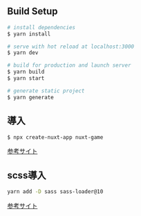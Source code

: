 ## Build Setup

```bash
# install dependencies
$ yarn install

# serve with hot reload at localhost:3000
$ yarn dev

# build for production and launch server
$ yarn build
$ yarn start

# generate static project
$ yarn generate
```

## 導入

```bash
$ npx create-nuxt-app nuxt-game
```

[参考サイト](https://qiita.com/issei_k/items/2ac7c2183300b26c18e1)

## scss導入

```bash
yarn add -D sass sass-loader@10
```
[参考サイト](https://ma-vericks.com/nuxt-scss/)